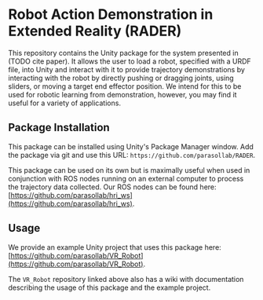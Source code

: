 # Robot Action Demonstration in Extended Reality (RADER)

This repository contains the Unity package for the system presented in (TODO cite paper).
It allows the user to load a robot, specified with a URDF file, into Unity and interact with it to provide trajectory demonstrations by interacting with the robot by directly pushing or dragging joints, using sliders, or moving a target end effector position.
We intend for this to be used for robotic learning from demonstration, however, you may find it useful for a variety of applications.

## Package Installation

This package can be installed using Unity's Package Manager window. Add the package via git and use this URL: `https://github.com/parasollab/RADER`.

This package can be used on its own but is maximally useful when used in conjunction with ROS nodes running on an external computer to process the trajectory data collected. Our ROS nodes can be found here: [https://github.com/parasollab/hri_ws](https://github.com/parasollab/hri_ws).

## Usage

We provide an example Unity project that uses this package here: [https://github.com/parasollab/VR_Robot](https://github.com/parasollab/VR_Robot).

The `VR_Robot` repository linked above also has a wiki with documentation describing the usage of this package and the example project.
